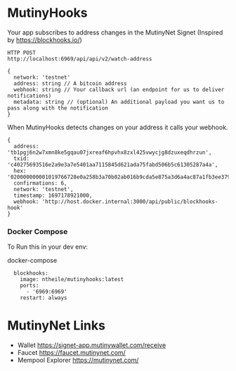MutinyHooks
===========

Your app subscribes to address changes in the MutinyNet Signet (Inspired by https://blockhooks.io/)

```
HTTP POST
http://localhost:6969/api/api/v2/watch-address

{
  network: 'testnet'
  address: string // A bitcoin address
  webhook: string // Your callback url (an endpoint for us to deliver notifications)
  metadata: string // (optional) An additional payload you want us to pass along with the notification
}

```

When MutinyHooks detects changes on your address it calls your webhook.
```
{
  address: 'tb1pgj6n2w7xmn8ke5gqau07jxreaf6hpvhx8zxl425vwycjg8dzuxeqdhrzun',
  txid: 'c40275693516e2a9e3a7e5401aa7115845d621ada75fabd506b5c61305287a4a',
  hex: '020000000001019766728e0a258b3a70b02ab016b9cda5e875a3d6a4ac87a1fb3ee379cb3333a10100000000fdffffff02eab67f4a000000001600145e5b67bb8c0c4ceded6fdc2052b8d155a99f7ccd0e2700000000000022512044b5353bc6dccf6cd100ef1fe91879ea7570b2e6388dfaaa8c7131241da2e1b20247304402206c0099e14dd3c229612ec0cb069e24da4750a779763cd4253a34d1203e16d34a0220213782998530f1b08be96948d6e9556039557ce5ff2f2e032a5cf316dd54d226012102f1c01458cbe831241f2b7a589c2f3f79c268c008953bdfaa70fc5b9cba44a536f87c0700',
  confirmations: 6,
  network: 'testnet',
  timestamp: 1697178921000,
  webhook: 'http://host.docker.internal:3000/api/public/blockhooks-hook'
}
```

### Docker Compose

To Run this in your dev env:

docker-compose
```
  blockhooks:
    image: ntheile/mutinyhooks:latest
    ports:
      - '6969:6969'
    restart: always
```

MutinyNet Links
=============
- Wallet https://signet-app.mutinywallet.com/receive
- Faucet https://faucet.mutinynet.com/
- Mempool Explorer https://mutinynet.com/

